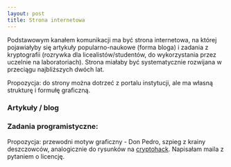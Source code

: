 ```yaml
---
layout: post
title: Strona internetowa
---
```


Podstawowym kanałem komunikacji ma być strona internetowa, na której pojawiałyby
się artykuły popularno-naukowe (forma bloga) i zadania z kryptografii (rozrywka dla licealistów/studentów, do wykorzystania przez uczelnie na laboratoriach).
Strona miałaby być systematycznie rozwijana w przeciągu najbliższych dwóch lat.

Propozycja: do strony można dotrzeć z portalu instytucji, ale ma własną strukturę i formułę graficzną.

### Artykuły / blog

### Zadania programistyczne:

Propozycja: przewodni motyw graficzny - Don Pedro, szpieg z krainy deszczowców, analogicznie do rysunków na [cryptohack](https://cryptohack.org/). Napisałam maila z pytaniem o licencję.
